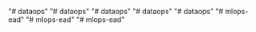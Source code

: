 "# dataops" 
"# dataops" 
"# dataops" 
"# dataops" 
"# dataops" 
"# mlops-ead" 
"# mlops-ead" 
"# mlops-ead" 
